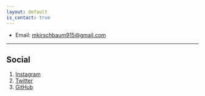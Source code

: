 ```yaml
---
layout: default
is_contact: true
---
```


* Email: [mkirschbaum915@gmail.com](mailto:mkirschbaum915@gmail.com)

<!-- * Phone: [+1-7044582515](tel:+1-7044582515)

---

## Mailing Address

> 221B, Baker Street
>
> London
>
> United Kingdom -->

---

## Social

1. [Instagram](https://instagram.com/michaelkirschbaum)
2. [Twitter](https://twitter.com/mbkirschbaum)
3. [GitHub](https://github.com/michaelkirschbaum)
